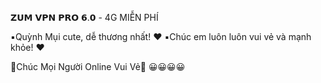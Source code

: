  𝗭𝗨𝗠 𝗩𝗣𝗡 𝗣𝗥𝗢 𝟲.𝟬 - 4G MIỄN PHÍ

▪️Quỳnh Mụi cute, dễ thương nhất!  ♥ 
▪️Chúc em luôn luôn vui vẻ và mạnh khỏe!  ♥ 

💓Chúc Mọi Người Online Vui Vẻ💓 
😀😀😀😀
